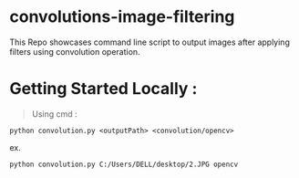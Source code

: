 # convolutions-image-filtering
This Repo showcases command line script to output images after applying filters using convolution operation.

# Getting Started Locally : 
> Using cmd : 
```
python convolution.py <outputPath> <convolution/opencv>
```    
ex.   
```
python convolution.py C:/Users/DELL/desktop/2.JPG opencv
```   
